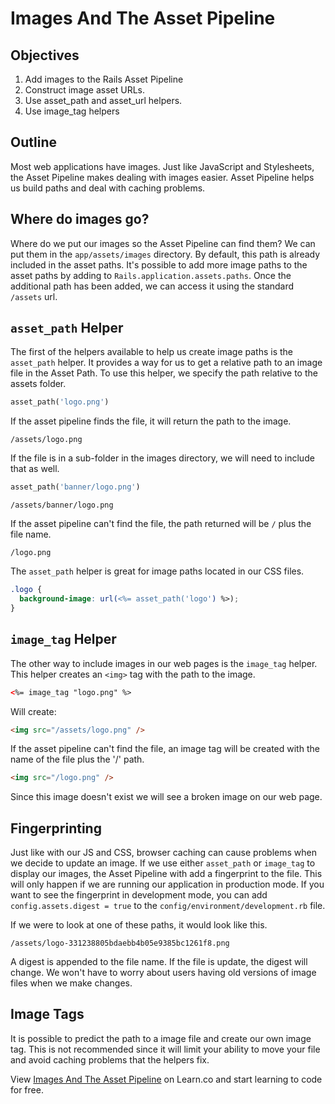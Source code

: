 # Images And The Asset Pipeline

## Objectives

1. Add images to the Rails Asset Pipeline
2. Construct image asset URLs.
3. Use asset_path and asset_url helpers.
4. Use image_tag helpers

## Outline
Most web applications have images. Just like JavaScript and Stylesheets, the Asset Pipeline makes dealing with images easier. Asset Pipeline helps us build paths and deal with caching problems.

## Where do images go?
Where do we put our images so the Asset Pipeline can find them? We can put them in the `app/assets/images` directory. By default, this path is already included in the asset paths. It's possible to add more image paths to the asset paths by adding to `Rails.application.assets.paths`. Once the additional path has been added, we can access it using the standard `/assets` url.

## `asset_path` Helper
The first of the helpers available to help us create image paths is the `asset_path` helper. It provides a way for us to get a relative path to an image file in the Asset Path. To use this helper, we specify the path relative to the assets folder.

```ruby
asset_path('logo.png')
```

If the asset pipeline finds the file, it will return the path to the
image.

```
/assets/logo.png
```

If the file is in a sub-folder in the images directory, we will need to
include that as well.

```ruby
asset_path('banner/logo.png')
```

```
/assets/banner/logo.png
```

If the asset pipeline can't find the file, the path returned will be `/` plus the file name.

```
/logo.png
```

The `asset_path` helper is great for image paths located in our CSS files.

```css
.logo {
  background-image: url(<%= asset_path('logo') %>);
}
```

## `image_tag` Helper
The other way to include images in our web pages is the `image_tag` helper. This helper creates an `<img>` tag with the path to the image.

```html
<%= image_tag "logo.png" %>
```

Will create:

```html
<img src="/assets/logo.png" />
```

If the asset pipeline can't find the file, an image tag will be created with the name of the file plus the '/' path.

```html
<img src="/logo.png" />
```

Since this image doesn't exist we will see a broken image on our web page.

## Fingerprinting
Just like with our JS and CSS, browser caching can cause problems when we decide to update an image. If we use either `asset_path` or `image_tag` to display our images, the Asset Pipeline with add a fingerprint to the file. This will only happen if we are running our application in production mode. If you want to see the fingerprint in development mode, you can add `config.assets.digest = true` to the `config/environment/development.rb` file.

If we were to look at one of these paths, it would look like this.

```
/assets/logo-331238805bdaebb4b05e9385bc1261f8.png
```

A digest is appended to the file name. If the file is update, the digest will change. We won't have to worry about users having old versions of image files when we make changes.

## Image Tags
It is possible to predict the path to a image file and create our own image tag. This is not recommended since it will limit your ability to move your file and avoid caching problems that the helpers fix.

<p data-visibility='hidden'>View <a href='https://learn.co/lessons/images-and-the-asset-pipeline' title='Images And The Asset Pipeline'>Images And The Asset Pipeline</a> on Learn.co and start learning to code for free.</p>
